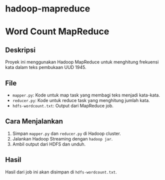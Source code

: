 # hadoop-mapreduce
# Word Count MapReduce

## Deskripsi
Proyek ini menggunakan Hadoop MapReduce untuk menghitung frekuensi kata dalam teks pembukaan UUD 1945.

## File
- `mapper.py`: Kode untuk map task yang membagi teks menjadi kata-kata.
- `reducer.py`: Kode untuk reduce task yang menghitung jumlah kata.
- `hdfs-wordcount.txt`: Output dari MapReduce job.

## Cara Menjalankan
1. Simpan `mapper.py` dan `reducer.py` di Hadoop cluster.
2. Jalankan Hadoop Streaming dengan `hadoop jar`.
3. Ambil output dari HDFS dan unduh.

## Hasil
Hasil dari job ini akan disimpan di `hdfs-wordcount.txt`.
